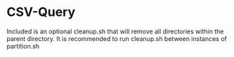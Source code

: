 # CSV-Query

Included is an optional cleanup.sh that will remove all directories within the parent directory.
It is recommended to run cleanup.sh between instances of partition.sh
